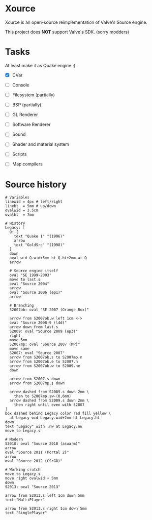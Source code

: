 # Xource

Xource is an open-source reimplementation of Valve's Source engine.

This project does **NOT** support Valve's SDK. (sorry modders)

# Tasks

At least make it as Quake engine ;)

- [x] CVar

- [ ] Console

- [ ] Filesystem (partially)

- [ ] BSP (partially)

- [ ] GL Renderer

- [ ] Software Renderer

- [ ] Sound

- [ ] Shader and material system

- [ ] Scripts

- [ ] Map compilers

# Source history

```pikchr
# Variables
linewid = 4px # left/right
lineht  = 5mm # up/down
ovalwid = 3.5cm
ovalht  = 7mm

# History
Legacy: [
  Q: [
    text "Quake 1" "(1996)"
    arrow
    text "GoldSrc" "(1998)"
  ]
  down
  oval wid Q.wid+5mm ht Q.ht+2mm at Q
  arrow

  # Source engine itself
  oval "SE 1999-2003"
  move to last.s
  oval "Source 2004"
  arrow
  oval "Source 2006 (ep1)"
  arrow

  # Branching
  S2007ob: oval "SE 2007 (Orange Box)"

  arrow from S2007ob.w left 1cm <->
  oval "Source 2008-9 (l4d)"
  arrow down from last.s
  S2009: oval "Source 2009 (ep3)"
  right
  move 5mm
  S2007mp: oval "Source 2007 (MP)"
  move same
  S2007: oval "Source 2007"
  arrow from S2007ob.s to S2007mp.n
  arrow from S2007ob.e to S2007.n
  arrow from S2007ob.w to S2009.ne
  down

  arrow from S2007.s down
  arrow from S2007mp.s down

  arrow dashed from S2009.s down 2mm \
    then to S2007mp.sw-(0,6mm)
  arrow dashed from S2009.s down 2mm \
    then right until even with S2007
]
box dashed behind Legacy color red fill yellow \
  at Legacy wid Legacy.wid+2mm ht Legacy.ht
down
text "Legacy" with .nw at Legacy.nw
move to Legacy.s

# Modern
S2010: oval "Source 2010 (aswarm)"
arrow
oval "Source 2011 (Portal 2)"
arrow
oval "Source 2012 (CS:GO)"

# Working crutch
move to Legacy.s
move right ovalwid + 5mm
down
S2013: oval "Source 2013"

arrow from S2013.s left 1cm down 5mm
text "MultiPlayer"

arrow from S2013.s right 1cm down 5mm
text "SinglePlayer"
```

